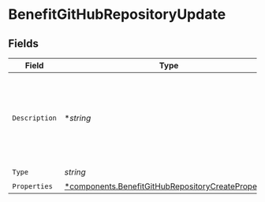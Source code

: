 # BenefitGitHubRepositoryUpdate


## Fields

| Field                                                                                                                     | Type                                                                                                                      | Required                                                                                                                  | Description                                                                                                               |
| ------------------------------------------------------------------------------------------------------------------------- | ------------------------------------------------------------------------------------------------------------------------- | ------------------------------------------------------------------------------------------------------------------------- | ------------------------------------------------------------------------------------------------------------------------- |
| `Description`                                                                                                             | **string*                                                                                                                 | :heavy_minus_sign:                                                                                                        | The description of the benefit. Will be displayed on products having this benefit.                                        |
| `Type`                                                                                                                    | *string*                                                                                                                  | :heavy_check_mark:                                                                                                        | N/A                                                                                                                       |
| `Properties`                                                                                                              | [*components.BenefitGitHubRepositoryCreateProperties](../../models/components/benefitgithubrepositorycreateproperties.md) | :heavy_minus_sign:                                                                                                        | N/A                                                                                                                       |